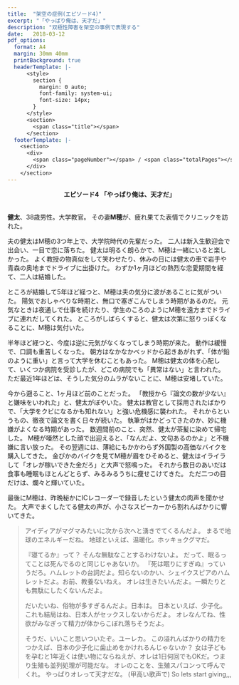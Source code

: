 ```yaml
---
title:  "架空の症例(エピソード4)"
excerpt: "「やっぱり俺は、天才だ」"
description: "双極性障害を架空の事例で表現する"
date:   2018-03-12
pdf_options:
  format: A4
  margin: 30mm 40mm
  printBackground: true
  headerTemplate: |-
      <style>
        section {
          margin: 0 auto;
          font-family: system-ui;
          font-size: 14px;
        }
      </style>
      <section>
        <span class="title"></span>
      </section>
  footerTemplate: |-
    <section>
      <div>
        <span class="pageNumber"></span> / <span class="totalPages"></span>
      </div>
    </section>
---
```



<div style="text-align: center;">
  <strong>エピソード4 「やっぱり俺は、天才だ」</strong>
</div>

<br/>


**健太**、38歳男性。大学教官。
その妻**M穂**が、疲れ果てた表情でクリニックを訪れた。

夫の健太はM穂の3つ年上で、大学院時代の先輩だった。
二人は新入生歓迎会で出会い、一目で恋に落ちた。
健太は明るく朗らかで、M穂は一緒にいると楽しかった。
よく教授の物真似をして笑わせたり、休みの日には健太の車で岩手や青森の奥地までドライブに出掛けた。
わずか1ヶ月ほどの熱烈な恋愛期間を経て、二人は結婚した。

ところが結婚して5年ほど経つと、M穂は夫の気分に波があることに気がついた。
陽気でおしゃべりな時期と、無口で塞ぎこんでしまう時期があるのだ。
元気なときは夜通しで仕事を続けたり、学生のころのようにM穂を遠方までドライブに連れだしてくれた。
ところがしばらくすると、健太は次第に怒りっぽくなることに、M穂は気付いた。

半年ほど経つと、今度は逆に元気がなくなってしまう時期が来た。
動作は緩慢で、口調も重苦しくなった。
朝方はなかなかベッドから起きあがれず、「体が鉛のように重い」と言って大学を休むこともあった。
M穂は健太の体を心配して、いくつか病院を受診したが、どこの病院でも「異常はない」と言われた。
ただ最近1年ほどは、そうした気分のムラがないことに、M穂は安堵していた。

今から遡ること、1ヶ月ほど前のことだった。
「教授から『論文の数が少ない』と嫌味をいわれた」と、健太がぼやいた。
健太は教官として採用されたばかりで、「大学をクビになるかも知れない」と強い危機感に襲われた。
それからというもの、徹夜で論文を書く日々が続いた。
執筆がはかどってきたのか、妙に機嫌がよくなる時期があった。
数週間前のこと、突然、健太が茶髪に染めて帰宅した。
M穂が唖然とした顔で出迎えると、「なんだよ、文句あるのかよ」と不機嫌に言い放った。
その翌週には、薄給にもかかわらず外国製の高価なバイクを購入してきた。
金ぴかのバイクを見てM穂が眉をひそめると、健太はイライラして「オレが稼いできた金だろ」と大声で怒鳴った。
それから数日のあいだは食事も睡眠もほとんどとらず、みるみるうちに痩せこけてきた。
ただ二つの目だけは、爛々と輝いていた。

最後にM穂は、昨晩秘かにICレコーダーで録音したという健太の肉声を聞かせた。
大声でまくしたてる健太の声が、小さなスピーカーから割れんばかりに響いてきた。

> アイディアがマグマみたいに次から次へと湧きでてくるんだよ。
> まるで地球のエネルギーだね。
> 地球といえば、温暖化。ホッキョクグマだ。
> 
> 『寝てるか』って？ そんな無駄なことするわけないよ。
> だって、眠るってことは死んでるのと同じじゃあないか。
> 『死は眠りにすぎぬ』っていうだろ。ハムレットの台詞だよ。知らないのかい、シェイクスピアのハムレットだよ。お前、教養ないねえ。
> オレは生きたいんだよ。一瞬たりとも無駄にしたくないんだよ。
> 
> だいたいね、俗物が多すぎるんだよ。日本は。
> 日本といえば、少子化。これも結局はね、日本人がセックスしないからだよ。
> オレなんてね、性欲がみなぎって精力が体からこぼれ落ちそうだよ。
> 
> そうだ、いいこと思いついたぞ。ユーレカ。
> この溢れんばかりの精力をつかえば、日本の少子化に歯止めをかけれるんじゃないか？
> 女は子どもを孕むと1年近くは使い物にならねえが、オレは1日何回でもOKだ。つまり生殖も並列処理が可能だな。
> オレのことを、生殖スパコンって呼んでくれ。
> やっぱりオレって天才だな。
> (甲高い歌声で) So lets start giving,,,

